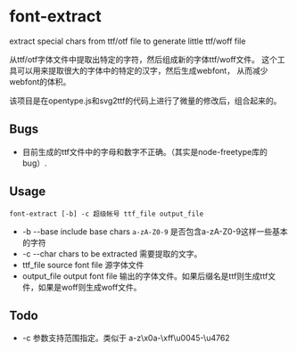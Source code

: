 font-extract
============

extract special chars from ttf/otf file to generate little ttf/woff file

从ttf/otf字体文件中提取出特定的字符，然后组成新的字体ttf/woff文件。
这个工具可以用来提取很大的字体中的特定的汉字，然后生成webfont，
从而减少webfont的体积。

该项目是在opentype.js和svg2ttf的代码上进行了微量的修改后，组合起来的。

Bugs
--------
* 目前生成的ttf文件中的字母和数字不正确。（其实是node-freetype库的bug）.

Usage
-----------
`font-extract [-b] -c 超级帐号 ttf_file output_file`

* -b --base include base chars `a-zA-Z0-9` 是否包含a-zA-Z0-9这样一些基本的字符
* -c --char chars to be extracted 需要提取的文字。
* ttf_file source font file 源字体文件
* output_file  output font file 输出的字体文件。如果后缀名是ttf则生成ttf文件，如果是woff则生成woff文件。

Todo
--------
* -c 参数支持范围指定。类似于  a-z\x0a-\xff\u0045-\u4762

